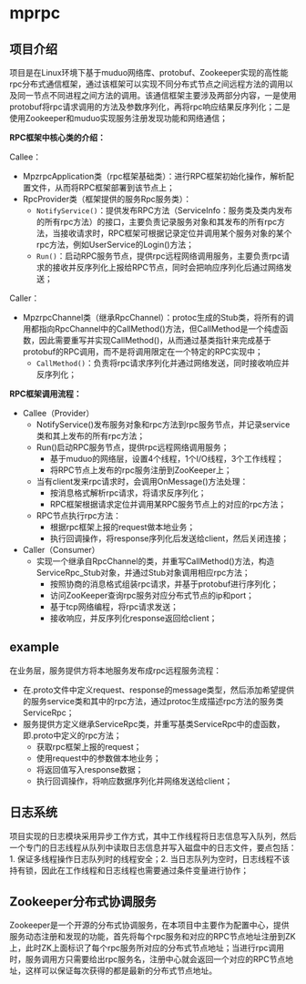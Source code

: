 # mprpc

## 项目介绍

项目是在Linux环境下基于muduo网络库、protobuf、Zookeeper实现的高性能rpc分布式通信框架，通过该框架可以实现不同分布式节点之间远程方法的调用以及同一节点不同进程之间方法的调用。该通信框架主要涉及两部分内容，一是使用protobuf将rpc请求调用的方法及参数序列化，再将rpc响应结果反序列化；二是使用Zookeeper和muduo实现服务注册发现功能和网络通信；



**RPC框架中核心类的介绍：**

Callee：

* MpzrpcApplication类（rpc框架基础类）：进行RPC框架初始化操作，解析配置文件，从而将RPC框架部署到该节点上；
* RpcProvider类（框架提供的服务Rpc服务类）：
	* `NotifyService()`：提供发布RPC方法（ServiceInfo：服务类及类内发布的所有rpc方法）的接口，主要负责记录服务对象和其发布的所有rpc方法，当接收请求时，RPC框架可根据记录定位并调用某个服务对象的某个rpc方法，例如UserService的Login()方法；
	* `Run()`：启动RPC服务节点，提供rpc远程网络调用服务，主要负责rpc请求的接收并反序列化上报给RPC节点，同时会把响应序列化后通过网络发送；

Caller：

* MpzrpcChannel类（继承RpcChannel）：protoc生成的Stub类，将所有的调用都指向RpcChannel中的CallMethod()方法，但CallMethod是一个纯虚函数，因此需要重写并实现CallMethod()，从而通过基类指针来完成基于protobuf的RPC调用，而不是将调用限定在一个特定的RPC实现中；
	* `CallMethod()`：负责将rpc请求序列化并通过网络发送，同时接收响应并反序列化；



**RPC框架调用流程：**

* Callee（Provider）
	* NotifyService()发布服务对象和rpc方法到rpc服务节点，并记录service类和其上发布的所有rpc方法；
	* Run()启动RPC服务节点，提供rpc远程网络调用服务；
		* 基于muduo的网络层，设置4个线程，1个I/O线程，3个工作线程；
		* 将RPC节点上发布的rpc服务注册到ZooKeeper上；
	* 当有client发来rpc请求时，会调用OnMessage()方法处理：
		* 按消息格式解析rpc请求，将请求反序列化；
		* RPC框架根据请求定位并调用某RPC服务节点上的对应的rpc方法；
	* RPC节点执行rpc方法：
		* 根据rpc框架上报的request做本地业务；
		* 执行回调操作，将response序列化后发送给client，然后关闭连接；
* Caller（Consumer）
	* 实现一个继承自RpcChannel的类，并重写CallMethod()方法，构造ServiceRpc_Stub对象，并通过Stub对象调用相应rpc方法；
		* 按照协商的消息格式组装rpc请求，并基于protobuf进行序列化；
		* 访问ZooKeeper查询rpc服务对应分布式节点的ip和port；
		* 基于tcp网络编程，将rpc请求发送；
		* 接收响应，并反序列化response返回给client；

 ## example

在业务层，服务提供方将本地服务发布成rpc远程服务流程：

* 在.proto文件中定义request、response的message类型，然后添加希望提供的服务service类和其中的rpc方法，通过protoc生成描述rpc方法的服务类ServiceRpc；
* 服务提供方定义继承ServiceRpc类，并重写基类ServiceRpc中的虚函数，即.proto中定义的rpc方法；
	* 获取rpc框架上报的request；
	* 使用request中的参数做本地业务；
	* 将返回值写入response数据；
	* 执行回调操作，将响应数据序列化并网络发送给client；



## 日志系统

项目实现的日志模块采用异步工作方式，其中工作线程将日志信息写入队列，然后一个专门的日志线程从队列中读取日志信息并写入磁盘中的日志文件，要点包括：1. 保证多线程操作日志队列时的线程安全；2. 当日志队列为空时，日志线程不该持有锁，因此在工作线程和日志线程也需要通过条件变量进行协作；



## Zookeeper分布式协调服务

Zookeeper是一个开源的分布式协调服务，在本项目中主要作为配置中心，提供服务动态注册和发现的功能，首先将每个rpc服务和对应的RPC节点地址注册到ZK上，此时ZK上面标识了每个rpc服务所对应的分布式节点地址；当进行rpc调用时，服务调用方只需要给出rpc服务名，注册中心就会返回一个对应的RPC节点地址，这样可以保证每次获得的都是最新的分布式节点地址。
